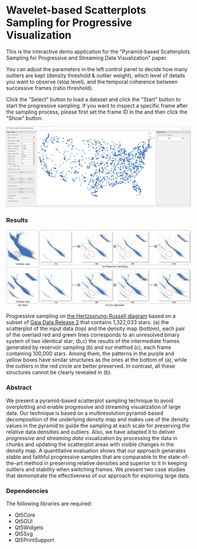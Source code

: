 # Wavelet-based Scatterplots Sampling for Progressive Visualization

This is the interactive demo application for the "Pyramid-based Scatterplots Sampling for Progressive and Streaming Data Visualization" paper.

You can adjust the parameters in the left control panel to decide how many outliers are kept (density threshold & outlier weight), which level of details you want to observe (stop level), and the temporal coherence between successive frames (ratio threshold).

Click the "Select" button to load a dataset and click the "Start" button to start the progressive sampling.
If you want to inspect a specific frame after the sampling process, please first set the frame ID in the and then click the "Show" button.

<img src="figures/app.png?raw=true" alt="Screenshot of the application.">

### Results

<img src="figures/results.png" alt="Our sampling results of HR diagram based on Gaia Data Release 2.">

Progressive sampling on [the Hertzsprung-Russell diagram](https://en.wikipedia.org/wiki/Hertzsprung%E2%80%93Russell_diagram) based on a subset of [Gaia Data Release 2](https://doi.org/10.1051/0004-6361/201833051) that contains 1,322,033 stars.
(a) the scatterplot of the input data (top) and the density map (bottom), each pair of the overlaid red and green lines corresponds to an unresolved binary system of two identical star;
(b,c) the results of the intermediate frames generated by reservoir sampling (b) and our method (c), each frame containing 100,000 stars. Among them, the patterns in the purple and yellow boxes have similar structures as the ones at the bottom of (a), while the outliers in the red circle are better preserved. In contrast, all these structures cannot be clearly revealed in (b).


### Abstract
We present a pyramid-based scatterplot sampling technique to avoid overplotting and enable progressive and streaming visualization of large data.
Our technique is based on a multiresolution pyramid-based decomposition of the underlying density map and makes use of the density values in the pyramid to guide the sampling at each scale for preserving the relative data densities and outliers.
Also, we have adapted it to deliver _progressive_ and _streaming data_ visualization by processing the data in chunks and updating the scatterplot areas with visible changes in the density map.
A quantitative evaluation shows that our approach generates stable and faithful progressive samples that are comparable to the state-of-the-art method in preserving relative densities and superior to it in keeping outliers and stability when switching frames.
We present two case studies that demonstrate the effectiveness of our approach for exploring large data.

### Dependencies
The following libraries are required:
* Qt5Core
* Qt5GUI
* Qt5Widgets
* Qt5Svg
* Qt5PrintSupport
